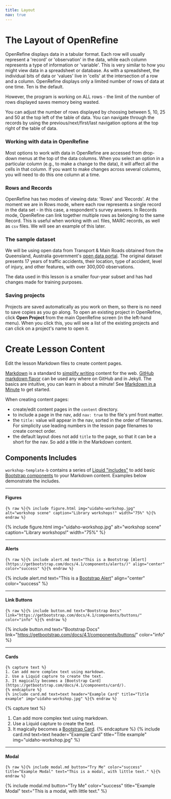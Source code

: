 ```yaml
---
title: Layout
nav: true
---
```

# The Layout of OpenRefine

OpenRefine displays data in a tabular format. Each row will usually represent a 'record' or 'observation' in the data, 
while each column represents a type of information or 'variable'. This is very similar to how you might view data 
in a spreadsheet or database. As with a spreadsheet, the individual bits of data or 'values' live in 'cells' at the intersection 
of a row and a column. OpenRefine displays only a limited number of rows of data at one time. Ten is the default.

However, the program is working on ALL rows - the limit of the number of rows displayed saves memory being wasted.

You can adjust the number of rows displayed by choosing between 5, 10, 25 and 50 at the top left of the table of data. 
You can navigate through the records by using the previous/next/first/last navigation options at the top right of the table of data.

### Working with data in OpenRefine

Most options to work with data in OpenRefine are accessed from drop-down menus at the top of the data columns. 
When you select an option in a particular column (e.g., to make a change to the data), it will affect all the 
cells in that column. If you want to make changes across several columns, you will need to do this one column at a time.

###  Rows and Records

OpenRefine has two modes of viewing data: 'Rows' and 'Records'. At the moment we are in Rows mode, 
where each row represents a single record in the data set - in this case, a respondent's survey answers. 
In Records mode, OpenRefine can link together multiple rows as belonging to the same Record. 
This is useful when working with `xml` files, MARC records, as well as `csv` files. We will see an example of this later.

### The sample dataset

We will be using open data from Transport & Main Roads obtained from the Queensland, Australia government's [open 
data portal](https://data.qld.gov.au). The original dataset presents 17 years of traffic accidents, their location, 
type of accident, level of injury, and other features, with over 300,000 observations.  

The data used in this lesson is a smaller four-year subset and has had changes made for training purposes.

### Saving projects

Projects are saved automatically as you work on them,  so there is no need to save copies as you go along. 
To open an existing project in OpenRefine, click **Open Project** from the main OpenRefine screen (in the left-hand menu). 
When you click this, you will see a list of the existing projects and can click on a project's name to open it.







# Create Lesson Content

Edit the lesson Markdown files to create content pages.

[Markdown](https://daringfireball.net/projects/markdown/) is a standard to [simplify writing](https://evanwill.github.io/_drafts/notes/writing-markdown.html) content for the web. 
[GitHub markdown flavor](https://help.github.com/articles/basic-writing-and-formatting-syntax/) can be used any where on GitHub and in Jekyll.
The basics are intuitive, you can learn in about a minute!
See [Markdown in a Minute](https://evanwill.github.io/_drafts/notes/markdown-minute.html) to get started.

When creating content pages:

- create/edit content pages in the `content` directory.
- to include a page in the nav, add `nav: true` to the file's yml front matter.
- the `title:` value will appear in the nav, sorted in the order of filenames. For simplicity use leading numbers in the lesson page filenames to create correct order.
- the default layout does not add `title` to the page, so that it can be a short for the nav. So add a title in the Markdown content.

## Components Includes

`workshop-template-b` contains a series of [Liquid "includes"](https://jekyllrb.com/docs/includes/) to add basic [Bootstrap components](https://getbootstrap.com/docs/4.1/components/) to your Markdown content.
Examples below demonstrate the includes.

--------

#### Figures 

`{% raw %}{% include figure.html img="uidaho-workshop.jpg" alt="workshop scene" caption="Library workshops!" width="75%" %}{% endraw %}`

{% include figure.html img="uidaho-workshop.jpg" alt="workshop scene" caption="Library workshops!" width="75%" %}

----------

#### Alerts

`{% raw %}{% include alert.md text="This is a Bootstrap [Alert](https://getbootstrap.com/docs/4.1/components/alerts/)" align="center" color="success" %}{% endraw %}`

{% include alert.md text="This is a [Bootstrap Alert](https://getbootstrap.com/docs/4.1/components/alerts/)" align="center" color="success" %}

-----------

#### Link Buttons 

`{% raw %}{% include button.md text="Bootstrap Docs" link="https://getbootstrap.com/docs/4.1/components/buttons/" color="info" %}{% endraw %}`

{% include button.md text="Bootstrap Docs" link="https://getbootstrap.com/docs/4.1/components/buttons/" color="info" %}

---------

#### Cards

```{% raw %}
{% capture text %}
1. Can add more complex text using markdown.
2. Use a Liquid capture to create the text.
3. It magically becomes a [Bootstrap Card](https://getbootstrap.com/docs/4.1/components/card/).
{% endcapture %}
{% include card.md text=text header="Example Card" title="Title example" img="uidaho-workshop.jpg" %}{% endraw %}
```

{% capture text %}
1. Can add more complex text using markdown.
2. Use a Liquid capture to create the text.
3. It magically becomes a [Bootstrap Card](https://getbootstrap.com/docs/4.1/components/card/).
{% endcapture %}
{% include card.md text=text header="Example Card" title="Title example" img="uidaho-workshop.jpg" %}

------------

#### Modal

`{% raw %}{% include modal.md button="Try Me" color="success" title="Example Modal" text="This is a modal, with little text." %}{% endraw %}`

{% include modal.md button="Try Me" color="success" title="Example Modal" text="This is a modal, with little text." %}
